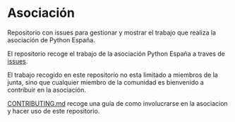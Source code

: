 # Asociación

Repositorio con issues para gestionar y mostrar el trabajo que realiza la asociación de Python España.

El repositorio recoge el trabajo de la asociación Python España a traves de [issues](https://github.com/python-spain/asociacion/issues).

El trabajo recogido en este repositorio no esta limitado a miembros de la junta, sino que cualquier miembro de la
comunidad es bienvenido a contribuir en la asociación.

[CONTRIBUTING.md](https://github.com/python-spain/asociacion/blob/master/CONTRIBUTING.md)
recoge una guía de como involucrarse en la asociacion y hacer uso de este repositorio.
